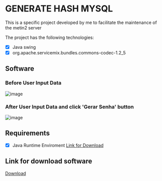 # GENERATE HASH MYSQL


This is a specific project developed by me to facilitate the maintenance of the metin2 server

The project has the following technologies:

- [x] Java swing
- [x] org.apache.servicemix.bundles.commons-codec-1.2_5

## Software
### Before User Input Data
![image](https://github.com/AlissonWenceslau/hash-password-mysql/assets/74499967/9971d2c6-0809-411d-8672-2ffafe9e5cf9)
### After User Input Data and click 'Gerar Senha' button
![image](https://github.com/AlissonWenceslau/hash-password-mysql/assets/74499967/9d531a4f-30fd-4120-b9f0-dbbca9cf3074)

## Requirements
- [x] Java Runtime Enviroment [Link for Download](https://www.java.com/pt-BR/)

## Link for download software
[Download](https://github.com/AlissonWenceslau/hash-password-mysql/files/13627384/GeneratingHashMysql.zip)
